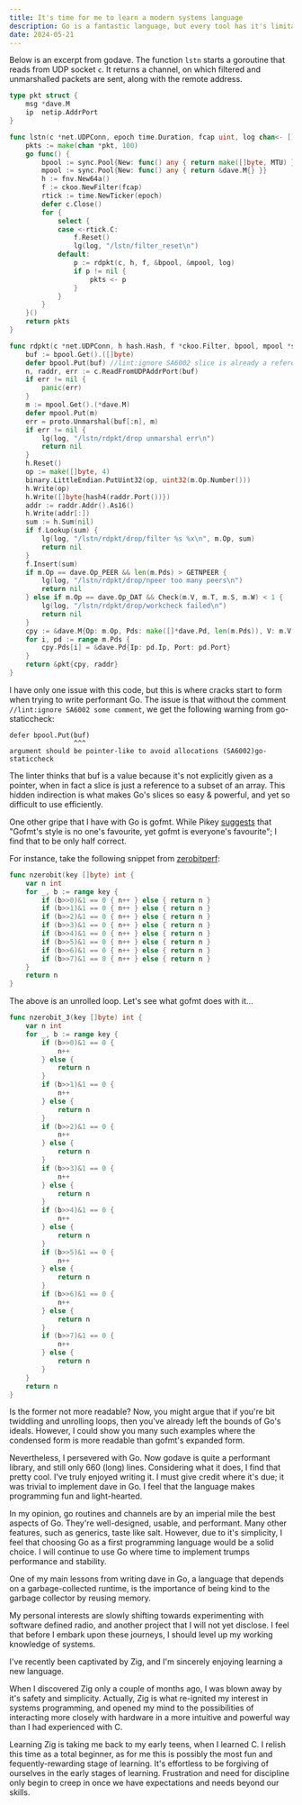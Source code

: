 ```yaml
---
title: It's time for me to learn a modern systems language
description: Go is a fantastic language, but every tool has it's limitations and ideal use-cases.
date: 2024-05-21
---
```

Below is an excerpt from godave. The function `lstn` starts a goroutine that reads from UDP socket `c`. It returns a channel, on which filtered and unmarshalled packets are sent, along with the remote address.
```go
type pkt struct {
	msg *dave.M
	ip  netip.AddrPort
}

func lstn(c *net.UDPConn, epoch time.Duration, fcap uint, log chan<- []byte) <-chan *pkt {
	pkts := make(chan *pkt, 100)
	go func() {
		bpool := sync.Pool{New: func() any { return make([]byte, MTU) }}
		mpool := sync.Pool{New: func() any { return &dave.M{} }}
		h := fnv.New64a()
		f := ckoo.NewFilter(fcap)
		rtick := time.NewTicker(epoch)
		defer c.Close()
		for {
			select {
			case <-rtick.C:
				f.Reset()
				lg(log, "/lstn/filter_reset\n")
			default:
				p := rdpkt(c, h, f, &bpool, &mpool, log)
				if p != nil {
					pkts <- p
				}
			}
		}
	}()
	return pkts
}

func rdpkt(c *net.UDPConn, h hash.Hash, f *ckoo.Filter, bpool, mpool *sync.Pool, log chan<- []byte) *pkt {
	buf := bpool.Get().([]byte)
	defer bpool.Put(buf) //lint:ignore SA6002 slice is already a reference
	n, raddr, err := c.ReadFromUDPAddrPort(buf)
	if err != nil {
		panic(err)
	}
	m := mpool.Get().(*dave.M)
	defer mpool.Put(m)
	err = proto.Unmarshal(buf[:n], m)
	if err != nil {
		lg(log, "/lstn/rdpkt/drop unmarshal err\n")
		return nil
	}
	h.Reset()
	op := make([]byte, 4)
	binary.LittleEndian.PutUint32(op, uint32(m.Op.Number()))
	h.Write(op)
	h.Write([]byte{hash4(raddr.Port())})
	addr := raddr.Addr().As16()
	h.Write(addr[:])
	sum := h.Sum(nil)
	if f.Lookup(sum) {
		lg(log, "/lstn/rdpkt/drop/filter %s %x\n", m.Op, sum)
		return nil
	}
	f.Insert(sum)
	if m.Op == dave.Op_PEER && len(m.Pds) > GETNPEER {
		lg(log, "/lstn/rdpkt/drop/npeer too many peers\n")
		return nil
	} else if m.Op == dave.Op_DAT && Check(m.V, m.T, m.S, m.W) < 1 {
		lg(log, "/lstn/rdpkt/drop/workcheck failed\n")
		return nil
	}
	cpy := &dave.M{Op: m.Op, Pds: make([]*dave.Pd, len(m.Pds)), V: m.V, T: m.T, S: m.S, W: m.W}
	for i, pd := range m.Pds {
		cpy.Pds[i] = &dave.Pd{Ip: pd.Ip, Port: pd.Port}
	}
	return &pkt{cpy, raddr}
}
```

I have only one issue with this code, but this is where cracks start to form when trying to write performant Go. The issue is that without the comment `//lint:ignore SA6002 some comment`, we get the following warning from go-staticcheck:
```
defer bpool.Put(buf)
                ^^^
argument should be pointer-like to avoid allocations (SA6002)go-staticcheck
```
The linter thinks that buf is a value because it's not explicitly given as a pointer, when in fact a slice is just a reference to a subset of an array. This hidden indirection is what makes Go's slices so easy & powerful, and yet so difficult to use efficiently.

One other gripe that I have with Go is gofmt. While Pikey [suggests](https://youtu.be/PAAkCSZUG1c?si=N4vBUS9vyy-RbgkE&t=522) that "Gofmt's style is no one's favourite, yet gofmt is everyone's favourite"; I find that to be only half correct.

For instance, take the following snippet from [zerobitperf](/cs/zerobitperf):
```go
func nzerobit(key []byte) int {
    var n int
    for _, b := range key {
        if (b>>0)&1 == 0 { n++ } else { return n }
        if (b>>1)&1 == 0 { n++ } else { return n }
        if (b>>2)&1 == 0 { n++ } else { return n }
        if (b>>3)&1 == 0 { n++ } else { return n }
        if (b>>4)&1 == 0 { n++ } else { return n }
        if (b>>5)&1 == 0 { n++ } else { return n }
        if (b>>6)&1 == 0 { n++ } else { return n }
        if (b>>7)&1 == 0 { n++ } else { return n }
    }
    return n
}
```

The above is an unrolled loop. Let's see what gofmt does with it...
```go
func nzerobit_3(key []byte) int {
	var n int
	for _, b := range key {
		if (b>>0)&1 == 0 {
			n++
		} else {
			return n
		}
		if (b>>1)&1 == 0 {
			n++
		} else {
			return n
		}
		if (b>>2)&1 == 0 {
			n++
		} else {
			return n
		}
		if (b>>3)&1 == 0 {
			n++
		} else {
			return n
		}
		if (b>>4)&1 == 0 {
			n++
		} else {
			return n
		}
		if (b>>5)&1 == 0 {
			n++
		} else {
			return n
		}
		if (b>>6)&1 == 0 {
			n++
		} else {
			return n
		}
		if (b>>7)&1 == 0 {
			n++
		} else {
			return n
		}
	}
	return n
}
```
Is the former not more readable? Now, you might argue that if you're bit twiddling and unrolling loops, then you've already left the bounds of Go's ideals. However, I could show you many such examples where the condensed form is more readable than gofmt's expanded form.

Nevertheless, I persevered with Go. Now godave is quite a performant library, and still only 660 (long) lines. Considering what it does, I find that pretty cool. I've truly enjoyed writing it. I must give credit where it's due; it was trivial to implement dave in Go. I feel that the language makes programming fun and light-hearted.

In my opinion, go routines and channels are by an imperial mile the best aspects of Go. They're well-designed, usable, and performant. Many other features, such as generics, taste like salt. However, due to it's simplicity, I feel that choosing Go as a first programming language would be a solid choice. I will continue to use Go where time to implement trumps performance and stability.

One of my main lessons from writing dave in Go, a language that depends on a garbage-collected runtime, is the importance of being kind to the garbage collector by reusing memory.

My personal interests are slowly shifting towards experimenting with software defined radio, and another project that I will not yet disclose. I feel that before I embark upon these journeys, I should level up my working knowledge of systems.

I've recently been captivated by Zig, and I'm sincerely enjoying learning a new language.

When I discovered Zig only a couple of months ago, I was blown away by it's safety and simplicity. Actually, Zig is what re-ignited my interest in systems programming, and opened my mind to the possibilities of interacting more closely with hardware in a more intuitive and powerful way than I had experienced with C.

Learning Zig is taking me back to my early teens, when I learned C. I relish this time as a total beginner, as for me this is possibly the most fun and fequently-rewarding stage of learning. It's effortless to be forgiving of ourselves in the early stages of learning. Frustration and need for discipline only begin to creep in once we have expectations and needs beyond our skills.